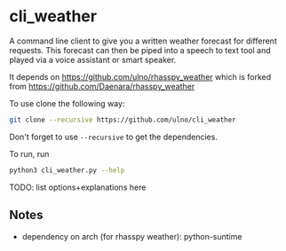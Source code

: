 # cli_weather
A command line client to give you a written weather forecast for different requests. This forecast can then be piped into a speech to text tool and played via a voice assistant or smart speaker.

It depends on https://github.com/ulno/rhasspy_weather which is forked from https://github.com/Daenara/rhasspy_weather

To use clone the following way: 
```bash
git clone --recursive https://github.com/ulno/cli_weather
```
Don't forget to use ``--recursive`` to get the dependencies.

To run, run
```bash
python3 cli_weather.py --help
```

TODO: list options+explanations here

## Notes

- dependency on arch (for rhasspy weather): python-suntime